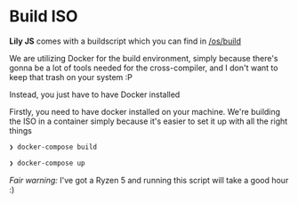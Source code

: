 # Build ISO

**Lily JS** comes with a buildscript which you can find in [/os/build](https://github.com/yolo/lily-os/tree/main/os/build)

We are utilizing Docker for the build environment, simply because there's gonna be a lot of tools needed for the cross-compiler, and I don't want to keep that trash on your system :P

Instead, you just have to have Docker installed

Firstly, you need to have docker installed on your machine.
We're building the ISO in a container simply because it's easier to set it up with all the right things

```sh
❯ docker-compose build
```

```sh
❯ docker-compose up
```

*Fair warning:* I've got a Ryzen 5 and running this script will take a good hour :)